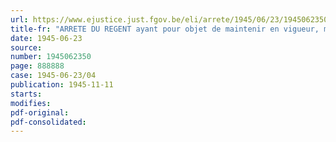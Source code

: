 ```yaml
---
url: https://www.ejustice.just.fgov.be/eli/arrete/1945/06/23/1945062350/justel
title-fr: "ARRETE DU REGENT ayant pour objet de maintenir en vigueur, malgré l'interruption de versement des cotisations légales, pendant la durée de la guerre, le contrat réalisé en application des lois sur l'assurance en vue de la vieillesse et du décès prématuré au profit des veuves de diverses catégories d'affiliés à la Caisse de Retraite"
date: 1945-06-23
source:
number: 1945062350
page: 888888
case: 1945-06-23/04
publication: 1945-11-11
starts:
modifies:
pdf-original:
pdf-consolidated:
---
```


